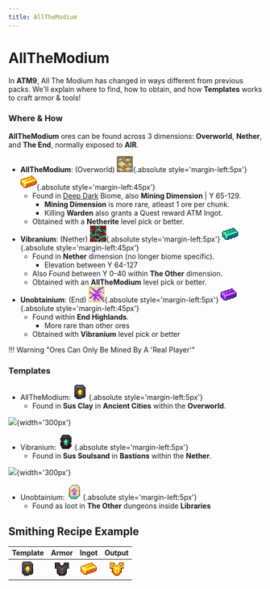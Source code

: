 ```yaml
---
title: AllTheModium
---
```


# AllTheModium

In **ATM9**, All The Modium has changed in ways different from previous packs. We'll explain where to find, how to obtain, and how **Templates** works to craft armor & tools!

### Where & How

**AllTheModium** ores can be found across 3 dimensions: **Overworld**, **Nether**, and **The End**, normally exposed to **AIR**.

- **AllTheModium**: (Overworld) ![](img/allthemodium_ore.gif){.absolute style='margin-left:5px'} ![](img/allthemodium_ingot.png){.absolute style='margin-left:45px'}
    - Found in [Deep Dark](https://minecraft.fandom.com/wiki/Deep_Dark) Biome, also **Mining Dimension** | Y 65-129.
        - **Mining Dimension** is more rare, atleast 1 ore per chunk.
        - Killing **Warden** also grants a Quest reward ATM Ingot.
    - Obtained with a **Netherite** level pick or better. 
- **Vibranium**: (Nether) ![](img/vibranium_ore.gif){.absolute style='margin-left:5px'} ![](img/vibranium_ingot.png){.absolute style='margin-left:45px'}
    - Found in **Nether** dimension (no longer biome specific).
        - Elevation between Y 64-127
    - Also Found between Y 0-40 within **The Other** dimension.
    - Obtained with an **AllTheModium** level pick or better.
- **Unobtainium**: (End) ![](img/unobtainium_ore.gif){.absolute style='margin-left:5px'} ![](img/unobtainium_ingot.png){.absolute style='margin-left:45px'}
    - Found within **End Highlands**.
        - More rare than other ores
    - Obtained with **Vibranium** level pick or better

!!! Warning "Ores Can Only Be Mined By A 'Real Player'"

### Templates

- AllTheModium: ![](img/allthemodium_upgrade_smithing_template.png){.absolute style='margin-left:5px'} 
    - Found in **Sus Clay** in **Ancient Cities** within the **Overworld**.

![](https://media.discordapp.net/attachments/1118377751976624149/1155274362312724560/image.png){width='300px'}

- Vibranium: ![](img/vibranium_upgrade_smithing_template.png){.absolute style='margin-left:5px'}
    - Found in **Sus Soulsand** in **Bastions** within the **Nether**.

![](https://images-ext-1.discordapp.net/external/YMZ4-Dl6Ot_zE9sQKVDw0ZV1Dm991WxKcjVudPV2IjU/https/i.imgur.com/Yoyyxcg.png){width='300px'}

- Unobtainium: ![](img/unobtainium_upgrade_smithing_template.png){.absolute style='margin-left:5px'}
    - Found as loot in **The Other** dungeons inside **Libraries**

## Smithing Recipe Example
| Template | Armor | Ingot | Output |
| :------: | :---: | :---: | :----: |
| ![](img/allthemodium_upgrade_smithing_template.png) | ![](img/netherite_chestplate.png) | ![](img/allthemodium_ingot.png) | ![](img/allthemodium_chestplate.png)
